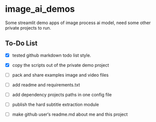 # image_ai_demos

Some streamlit demo apps of image process ai model, need some other private projects to run.


## To-Do List
- [X] tested github markdown todo list style.
- [X] copy the scripts out of the private demo project
- [ ] pack and share examples image and video files 
- [ ] add readme and requirements.txt
- [ ] add dependency projects paths in one config file
- [ ] publish the hard subtitle extraction module
- [ ] make github user‘s readme.md about me and this project 
 
